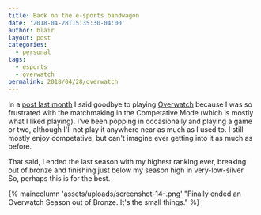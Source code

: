 ```yaml
---
title: Back on the e-sports bandwagon
date: '2018-04-28T15:35:30-04:00'
author: blair
layout: post
categories:
  - personal
tags:
  - esports
  - overwatch
permalink: 2018/04/28/overwatch
---
```

In a [post last month](/2018/03/20/i-love-esports-games-but-i-m-giving-up-on-them/) I said goodbye to playing [Overwatch](https://playoverwatch.com/) because I was so frustrated with the matchmaking in the Competative Mode (which is mostly what I liked playing).  I've been popping in occasionally and playing a game or two, although I'll not play it anywhere near as much as I used to.  I still mostly enjoy competative, but can't imagine ever getting into it as much as before.

That said, I ended the last season with my highest ranking ever, breaking out of bronze and finishing just below my season high in very-low-silver.  So, perhaps this is for the best. 

{% maincolumn 'assets/uploads/screenshot-14-.png' "Finally ended an Overwatch Season out of Bronze. It's the small things." %}
